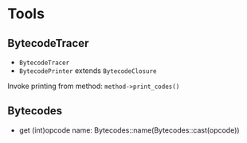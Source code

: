 # Tools

## BytecodeTracer

- `BytecodeTracer`
- `BytecodePrinter` extends `BytecodeClosure`

Invoke printing from method: `method->print_codes()`

## Bytecodes

- get (int)opcode name: Bytecodes::name(Bytecodes::cast(opcode))